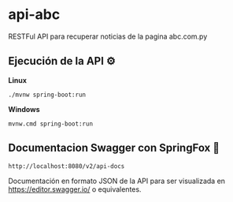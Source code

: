 # api-abc
RESTFul API para recuperar noticias de la pagina abc.com.py



## Ejecución de la API  ⚙️

**Linux**
```
./mvnw spring-boot:run
```
 
 **Windows**
 ```
mvnw.cmd spring-boot:run
```
## Documentacion Swagger con SpringFox 📄
 ```
http://localhost:8080/v2/api-docs
```
Documentación en formato JSON de la API para ser visualizada en https://editor.swagger.io/ o equivalentes.
